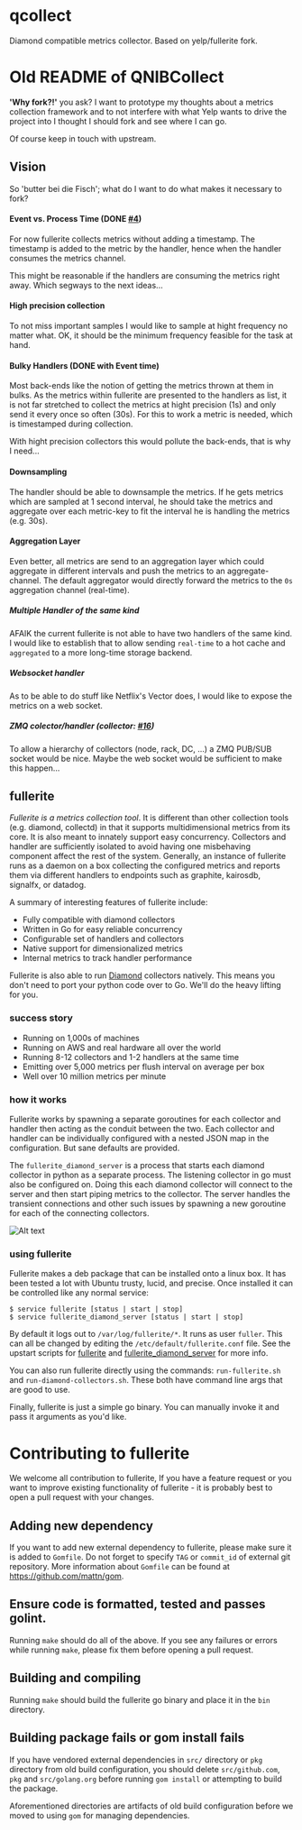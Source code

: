 # qcollect
Diamond compatible metrics collector. Based on yelp/fullerite fork.

# Old README of QNIBCollect
**'Why fork?!'** you ask? I want to prototype my thoughts about a metrics collection framework and to not interfere with what Yelp wants to drive the project into I thought I should fork and see where I can go.

Of course keep in touch with upstream.

## Vision

So 'butter bei die Fisch'; what do I want to do what makes it necessary to fork?

#### Event vs. Process Time (DONE [#4](https://github.com/qnib/QNIBCollect/pull/4))

For now fullerite collects metrics without adding a timestamp. The timestamp is added to the metric by the handler, hence when the handler consumes the metrics channel.

This might be reasonable if the handlers are consuming the metrics right away. Which segways to the next ideas...

#### High precision collection

To not miss important samples I would like to sample at hight frequency no matter what. OK, it should be the minimum frequency feasible for the task at hand.

#### Bulky Handlers (DONE with Event time)

Most back-ends like the notion of getting the metrics thrown at them in bulks. As the metrics within fullerite are presented to the handlers as list, it is not far stretched to collect the metrics at hight precision (1s) and only send it every once so often (30s). For this to work a metric is needed, which is timestamped during collection.

With hight precision collectors this would pollute the back-ends, that is why I need...

#### Downsampling

The handler should be able to downsample the metrics. If he gets metrics which are sampled at 1 second interval, he should take the metrics and aggregate over each metric-key to fit the interval he is handling the metrics (e.g. 30s).

#### Aggregation Layer

Even better, all metrics are send to an aggregation layer which could aggregate in different intervals and push the metrics to an aggregate-channel. The default aggregator would directly forward the metrics to the `0s` aggregation channel (real-time).

##### Multiple Handler of the same kind

AFAIK the current fullerite is not able to have two handlers of the same kind.
I would like to establish that to allow sending `real-time` to a hot cache and `aggregated` to a more long-time storage backend.

##### Websocket handler

As to be able to do stuff like Netflix's Vector does, I would like to expose the metrics on a web socket.

##### ZMQ colector/handler (collector: [#16](https://github.com/qnib/QNIBCollect/pull/16))

To allow a hierarchy of collectors (node, rack, DC, ...) a ZMQ PUB/SUB socket would be nice. Maybe the web socket would be sufficient to make this happen...

## fullerite

*Fullerite is a metrics collection tool*. It is different than other collection tools (e.g. diamond, collectd) in that it supports multidimensional metrics from its core. It is also meant to innately support easy concurrency. Collectors and handler are sufficiently isolated to avoid having one misbehaving component affect the rest of the system. Generally, an instance of fullerite runs as a daemon on a box collecting the configured metrics and reports them via different handlers to endpoints such as graphite, kairosdb, signalfx, or datadog.

A summary of interesting features of fullerite include:
 * Fully compatible with diamond collectors
 * Written in Go for easy reliable concurrency
 * Configurable set of handlers and collectors
 * Native support for dimensionalized metrics
 * Internal metrics to track handler performance

Fullerite is also able to run [Diamond](https://github.com/python-diamond/Diamond) collectors natively. This means you don't need to port your python code over to Go. We'll do the heavy lifting for you.

### success story
  * Running on 1,000s of machines
  * Running on AWS and real hardware all over the world
  * Running 8-12 collectors and 1-2 handlers at the same time
  * Emitting over 5,000 metrics per flush interval on average per box
  * Well over 10 million metrics per minute

### how it works
Fullerite works by spawning a separate goroutines for each collector and handler then acting as the conduit between the two. Each collector and handler can be individually configured with a nested JSON map in the configuration. But sane defaults are provided.

The `fullerite_diamond_server` is a process that starts each diamond collector in python as a separate process. The listening collector in go must also be configured on. Doing this each diamond collector will connect to the server and then start piping metrics to the collector. The server handles the transient connections and other such issues by spawning a new goroutine for each of the connecting collectors.

![Alt text](/fullerite_arch.jpg?raw=true "Optional Title")

### using fullerite
Fullerite makes a deb package that can be installed onto a linux box. It has been tested a lot with Ubuntu trusty, lucid, and precise. Once installed it can be controlled like any normal service:

    $ service fullerite [status | start | stop]
    $ service fullerite_diamond_server [status | start | stop]

By default it logs out to `/var/log/fullerite/*`. It runs as user `fuller`. This can all be changed by editing the `/etc/default/fullerite.conf` file. See the upstart scripts for [fullerite](deb/etc/init/fullerite) and [fullerite_diamond_server](deb/etc/init/fullerite_diamond_server) for more info.

You can also run fullerite directly using the commands: `run-fullerite.sh` and `run-diamond-collectors.sh`. These both have command line args that are good to use.

Finally, fullerite is just a simple go binary. You can manually invoke it and pass it arguments as you'd like.

# Contributing to fullerite

We welcome all contribution to fullerite, If you have a feature request or you want to improve
existing functionality of fullerite - it is probably best to open a pull request with your changes.

## Adding new dependency

If you want to add new external dependency to fullerite, please make sure it is added to `Gomfile`.
Do not forget to specify `TAG` or `commit_id` of external git repository.  More information about
`Gomfile` can be found at https://github.com/mattn/gom.

## Ensure code is formatted, tested and passes golint.

Running `make` should do all of the above. If you see any failures or errors while running `make`,
please fix them before opening a pull request.

## Building and compiling

Running `make` should build the fullerite go binary and place it in the `bin` directory.

## Building package fails or gom install fails

If you have vendored external dependencies in `src/` directory or `pkg` directory from old build configuration, you should
delete `src/github.com`, `pkg` and `src/golang.org` before running `gom install` or attempting to build the package.

Aforementioned directories are artifacts of old build configuration before we moved to using `gom` for managing dependencies.
